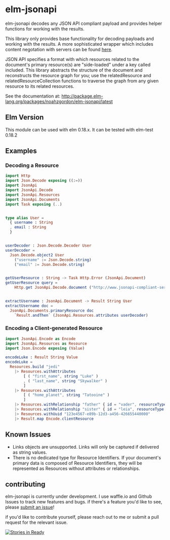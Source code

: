 # elm-jsonapi

elm-jsonapi decodes any JSON API compliant payload and provides helper functions for working with the results.

This library only provides base functionality for decoding payloads and working with the results. A more sophisticated wrapper which includes content negotation with servers can be found [here](https://github.com/noahzgordon/elm-jsonapi-http/tree/1.0.2).

JSON API specifies a format with which resources related to the document's primary resource(s) are "side-loaded" under a key called included. This library abstracts the structure of the document and reconstructs the resource graph for you; use the relatedResource and relatedResourceCollection functions to traverse the graph from any given resource to its related resources.

See the documentation at: http://package.elm-lang.org/packages/noahzgordon/elm-jsonapi/latest

## Elm Version

This module can be used with elm 0.18.x. It can be tested with elm-test 0.18.2

## Examples

### Decoding a Resource

```elm
import Http
import Json.Decode exposing ((:=))
import JsonApi
import JsonApi.Decode
import JsonApi.Resources
import JsonApi.Documents
import Task exposing (..)


type alias User =
  { username : String
  , email : String
  }


userDecoder : Json.Decode.Decoder User
userDecoder =
  Json.Decode.object2 User
    ("username" := Json.Decode.string)
    ("email" := Json.Decode.string)


getUserResource : String -> Task Http.Error (JsonApi.Document)
getUserResource query =
    Http.get JsonApi.Decode.document ("http://www.jsonapi-compliant-server.com/users/" ++ query)


extractUsername : JsonApi.Document -> Result String User
extractUsername doc =
  JsonApi.Documents.primaryResource doc
    `Result.andThen` (JsonApi.Resources.attributes userDecoder)
```

### Encoding a Client-generated Resource
```elm
import JsonApi.Encode as Encode
import JsonApi.Resources as Resource
import Json.Encode exposing (Value)

encodeLuke : Result String Value
encodeLuke =
  Resources.build "jedi"
    |> Resources.withAttributes
        [ ( "first_name", string "Luke" )
        , ( "last_name", string "Skywalker" )
        ]
    |> Resources.withAttributes
        [ ( "home_planet", string "Tatooine" )
        ]
    |> Resources.withRelationship "father" { id = "vader", resourceType = "jedi" }
    |> Resources.withRelationship "sister" { id = "leia", resourceType = "princess" }
    |> Resources.withUuid "123e4567-e89b-12d3-a456-426655440000"
    |> Result.map Encode.clientResource
```

## Known Issues
+ Links objects are unsupported. Links will only be captured if delivered as string values.
+ There is no dedicated type for Resource Identifiers. If your document's primary data is composed of Resource Identifiers, they will be represented as Resources without attributes or relationships.

## contributing

elm-jsonapi is currently under development. I use waffle.io and Github Issues to track new features and bugs. if there's a feature you'd like to see, please
[submit an issue](https://github.com/noahzgordon/elm-jsonapi/issues/new)! 

if you'd like to contribute yourself, please reach out to me or submit a pull request for the relevant issue.

[![Stories in Ready](https://badge.waffle.io/noahzgordon/elm-jsonapi.png?label=ready&title=Ready)](http://waffle.io/noahzgordon/elm-jsonapi)
